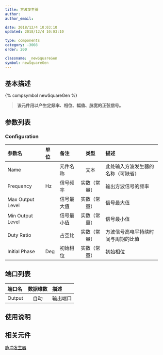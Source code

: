 ```yaml
---
title: 方波发生器
author:
author_email:

date: 2018/12/4 10:03:10
updated: 2018/12/4 10:03:10

type: components
category: -3008
order: 200

classname: _newSquareGen
symbol: newSquareGen
---
```


## 基本描述

{% compsymbol newSquareGen %}

> **该元件用以产生定频率、相位、幅值、脉宽的正弦信号。**

## 参数列表

### Configuration

| 参数名           | 单位 | 备注       |     类型     | 描述                               |
| :--------------- | :--- | :--------- | :----------: | :--------------------------------- |
| Name             |      | 元件名称   |     文本     | 此处输入方波发生器的名称（可缺省） |
| Frequency        | Hz   | 信号频率   | 实数（常量） | 输出方波信号的频率                 |
| Max Output Level |      | 信号最大值 | 实数（常量） | 信号最大值                         |
| Min Output Level |      | 信号最小值 | 实数（常量） | 信号最小值                         |
| Duty Ratio       |      | 占空比     | 实数（常量） | 方波信号高电平持续时间与周期的比值 |
| Initial Phase    | Deg  | 初始相位   | 实数（常量） | 初始相位                           |

## 端口列表

| 端口名 | 数据维数 | 描述     |
| :----- | :------: | :------- |
| Output |   自动   | 输出端口 |

## 使用说明

## 相关元件

[脉冲发生器](comp_newPulseGen.md)
